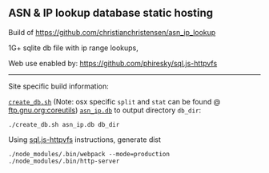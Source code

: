 ## ASN & IP lookup database static hosting

Build of https://github.com/christianchristensen/asn_ip_lookup

1G+ sqlite db file with ip range lookups,

Web use enabled by: https://github.com/phiresky/sql.js-httpvfs

---

Site specific build information:

[`create_db.sh`](https://github.com/phiresky/sql.js-httpvfs/blob/master/create_db.sh)
(Note: osx specific `split` and `stat` can be found @ [ftp.gnu.org:coreutils](https://github.com/Homebrew/homebrew-core/blob/HEAD/Formula/coreutils.rb))
[`asn_ip.db`](https://github.com/christianchristensen/asn_ip_lookup) to output directory `db_dir`:
```
./create_db.sh asn_ip.db db_dir
```

Using [sql.js-httpvfs](https://github.com/phiresky/sql.js-httpvfs) instructions, generate dist
```
./node_modules/.bin/webpack --mode=production
./node_modules/.bin/http-server
```
